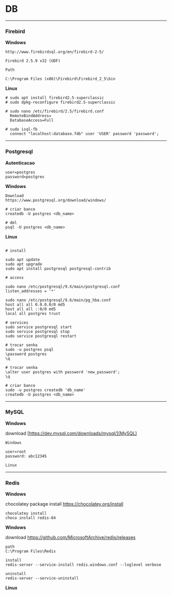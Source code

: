 # DB

---

### Firebird

**Windows**

```text
http://www.firebirdsql.org/en/firebird-2-5/

Firebird 2.5.9 x32 (UDF)

Path

C:\Program Files (x86)\Firebird\Firebird_2_5\bin
```

**Linux**

```text
# sudo apt install firebird2.5-superclassic
# sudo dpkg-reconfigure firebird2.5-superclassic

# sudo nano /etc/firebird/2.5/firebird.conf
  RemoteBindAddress=
  DatabaseAccess=Full

# sudo isql-fb
  connect "localhost:database.fdb" user 'USER' password 'password';
```

---

### Postgresql

**Autenticacao**

```text
user=postgres
password=postgres
```

**Windows**

```text
Download
https://www.postgresql.org/download/windows/

# criar banco
createdb -U postgres <db_name>

# dml
psql -U postgres <db_name>
```

**Linux**

```text

# install

sudo apt update  
sudo apt upgrade
sudo apt install postgresql postgresql-contrib

# access

sudo nano /etc/postgresql/9.X/main/postgresql.conf
listen_addresses = '*'

sudo nano /etc/postgresql/9.6/main/pg_hba.conf
host all all 0.0.0.0/0 md5
host all all ::0/0 md5
local all postgres trust

# services
sudo service postgresql start
sudo service postgresql stop
sudo service postgresql restart

# trocar senha
sudo -u postgres psql
\password postgres
\q

# trocar senha
\alter user postgres with password 'new_password';
\q

# criar banco
sudo -u postgres createdb 'db_name'
createdb -U postgres <db_name>
```

---

### MySQL

**Windows**

download
[https://dev.mysql.com/downloads/mysql/](MySQL)


```text
Windows

user=root
password: abc12345

Linux

```

---

### Redis

**Windows**

chocolatey package install
https://chocolatey.org/install

```text
chocolatey install
choco install redis-64
```

**Windows**

download
https://github.com/MicrosoftArchive/redis/releases

```text
path
C:\Program Files\Redis

install
redis-server --service-install redis.windows.conf --loglevel verbose

uninstall
redis-server --service-uninstall
```

**Linux**
